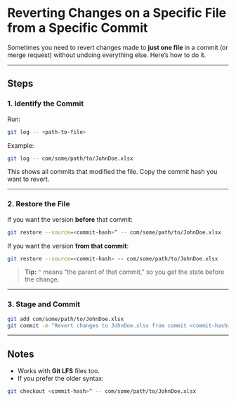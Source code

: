 # Reverting Changes on a Specific File from a Specific Commit

Sometimes you need to revert changes made to **just one file** in a commit (or merge request) without undoing everything else. Here’s how to do it.

---

## Steps

### 1. Identify the Commit
Run:
```bash
git log -- <path-to-file>
```
Example:
```bash
git log -- com/some/path/to/JohnDoe.xlsx
```
This shows all commits that modified the file. Copy the commit hash you want to revert.

---

### 2. Restore the File
If you want the version **before** that commit:
```bash
git restore --source=<commit-hash>^ -- com/some/path/to/JohnDoe.xlsx
```

If you want the version **from that commit**:
```bash
git restore --source=<commit-hash> -- com/some/path/to/JohnDoe.xlsx
```

> **Tip:** `^` means “the parent of that commit,” so you get the state before the change.

---

### 3. Stage and Commit
```bash
git add com/some/path/to/JohnDoe.xlsx
git commit -m "Revert changes to JohnDoe.xlsx from commit <commit-hash>"
```

---

## Notes
- Works with **Git LFS** files too.
- If you prefer the older syntax:
```bash
git checkout <commit-hash>^ -- com/some/path/to/JohnDoe.xlsx
```
